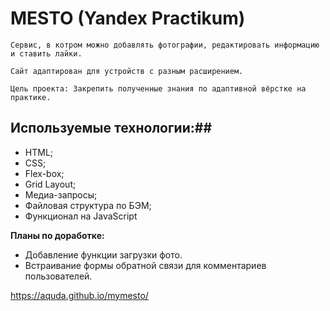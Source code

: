 # MESTO (Yandex Practikum)
  
    Cервис, в котром можно добавлять фотографии, редактировать информацию и ставить лайки.

    Сайт адаптирован для устройств с разным расширением.

    Цель проекта: Закрепить полученные знания по адаптивной вёрстке на практике. 

## Используемые технологии:##

- HTML;
- CSS;
- Flex-box;
- Grid Layout;
- Медиа-запросы;
- Файловая структура по БЭМ;
- Функционал на JavaScript

**Планы по доработке:**

- Добавление функции загрузки фото.
- Встраивание формы обратной связи для комментариев пользователей.

https://aquda.github.io/mymesto/
